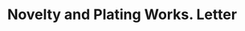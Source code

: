 ---
doi: 10.7916/D8446ZMK
date_other: '1890'
date_other_textual: 1890-1899
form: correspondence
genre:
- Letters (correspondence)
name:
- Novelty and Plating Works
object_in_context_url: https://biggert.cul.columbia.edu/items/view/ave_biggert_01723
subject_hierarchical_geographic:
- San Francisco, California, United States
subject_name:
- Novelty and Plating Works
title: Novelty and Plating Works. Letter
sort_title: Novelty and Plating Works. Letter
call_number: ave_biggert_01723
coordinates:
- 37.78333333333333,-122.41666666666667
pid: ave_biggert_01723
identifiers: ave_biggert_01723
thumbnail: https://derivativo-2.library.columbia.edu/iiif/2/ldpd:490853/full/!256,256/0/native.jpg
permalink: "/items/ave_biggert_01723/"
layout: iiif-image-page
---